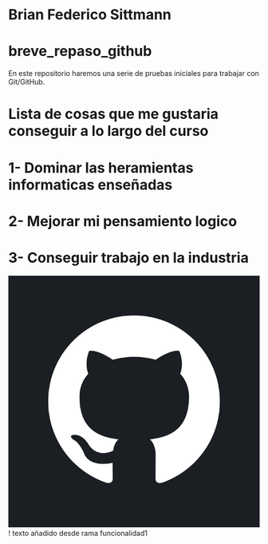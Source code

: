 # Brian Federico Sittmann
# breve_repaso_github
En este repositorio haremos una serie de pruebas iniciales para trabajar con Git/GitHub.
# Lista de cosas que me gustaria conseguir a lo largo del curso
# 1- Dominar las heramientas informaticas enseñadas 
# 2- Mejorar mi pensamiento logico
# 3- Conseguir trabajo en la industria

![Git Logo](./gitlogo.webp)!
texto añadido desde rama funcionalidad1